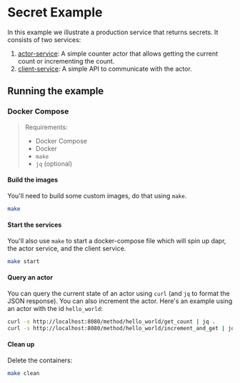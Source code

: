 # Secret Example

In this example we illustrate a production service that returns secrets. It consists of two services:

1. [actor-service](services/actor/index.php): A simple counter actor that allows getting the current count or
   incrementing the count.
2. [client-service](services/client/index.php): A simple API to communicate with the actor.

## Running the example

### Docker Compose

> Requirements:
> - Docker Compose
> - Docker
> - `make`
> - `jq` (optional)

#### Build the images

You'll need to build some custom images, do that using `make`.

```bash
make
```

#### Start the services

You'll also use `make` to start a docker-compose file which will spin up dapr, the actor service, and the client
service.

```bash
make start
```

#### Query an actor

You can query the current state of an actor using `curl` (and `jq` to format the JSON response). You can also increment
the actor. Here's an example using an actor with the id `hello_world`:

```bash
curl -s http://localhost:8080/method/hello_world/get_count | jq .
curl -s http://localhost:8080/method/hello_world/increment_and_get | jq .
```

#### Clean up

Delete the containers:

```bash
make clean
```
